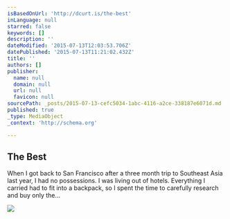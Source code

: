 ```yaml
---
isBasedOnUrl: 'http://dcurt.is/the-best'
inLanguage: null
starred: false
keywords: []
description: ''
dateModified: '2015-07-13T12:03:53.706Z'
datePublished: '2015-07-13T11:21:02.432Z'
title: ''
authors: []
publisher:
  name: null
  domain: null
  url: null
  favicon: null
sourcePath: _posts/2015-07-13-cefc5034-1abc-4116-a2ce-338187e6071d.md
published: true
_type: MediaObject
_context: 'http://schema.org'

---
```

<article style=""><h1>The Best</h1><p>When I got back to San Francisco after a three month trip to Southeast Asia last year, I had no possessions. I was living out of hotels. Everything I carried had to fit into a backpack, so I spent the time to carefully research and buy only the...</p><img src="http://img.svbtle.com/inline_dcurtis_24341854717710_raw.jpg" /></article>